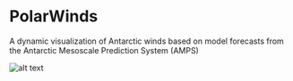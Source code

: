 # PolarWinds
A dynamic visualization of Antarctic winds based on model forecasts from the Antarctic Mesoscale Prediction System (AMPS)

![alt text](http://polarmet.osu.edu/jnicolas/polarwinds/screenshot.png "Screenshot")
